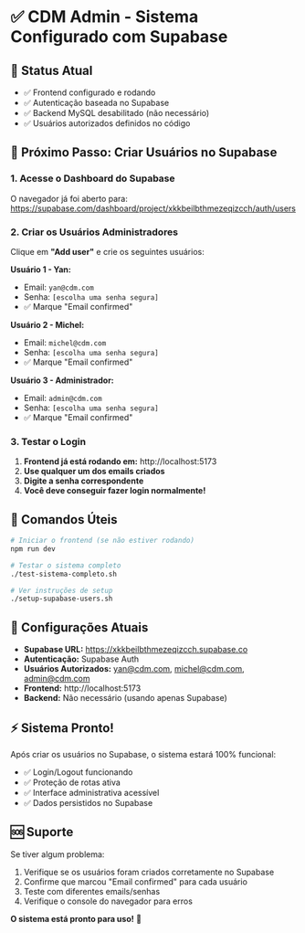 # ✅ CDM Admin - Sistema Configurado com Supabase

## 🎉 Status Atual

- ✅ Frontend configurado e rodando
- ✅ Autenticação baseada no Supabase
- ✅ Backend MySQL desabilitado (não necessário)
- ✅ Usuários autorizados definidos no código

## 👥 Próximo Passo: Criar Usuários no Supabase

### 1. Acesse o Dashboard do Supabase

O navegador já foi aberto para: https://supabase.com/dashboard/project/xkkbeilbthmezeqizcch/auth/users

### 2. Criar os Usuários Administradores

Clique em **"Add user"** e crie os seguintes usuários:

**Usuário 1 - Yan:**

- Email: `yan@cdm.com`
- Senha: `[escolha uma senha segura]`
- ✅ Marque "Email confirmed"

**Usuário 2 - Michel:**

- Email: `michel@cdm.com`
- Senha: `[escolha uma senha segura]`
- ✅ Marque "Email confirmed"

**Usuário 3 - Administrador:**

- Email: `admin@cdm.com`
- Senha: `[escolha uma senha segura]`
- ✅ Marque "Email confirmed"

### 3. Testar o Login

1. **Frontend já está rodando em:** http://localhost:5173
2. **Use qualquer um dos emails criados**
3. **Digite a senha correspondente**
4. **Você deve conseguir fazer login normalmente!**

## 🚀 Comandos Úteis

```bash
# Iniciar o frontend (se não estiver rodando)
npm run dev

# Testar o sistema completo
./test-sistema-completo.sh

# Ver instruções de setup
./setup-supabase-users.sh
```

## 🔧 Configurações Atuais

- **Supabase URL:** https://xkkbeilbthmezeqizcch.supabase.co
- **Autenticação:** Supabase Auth
- **Usuários Autorizados:** yan@cdm.com, michel@cdm.com, admin@cdm.com
- **Frontend:** http://localhost:5173
- **Backend:** Não necessário (usando apenas Supabase)

## ⚡ Sistema Pronto!

Após criar os usuários no Supabase, o sistema estará 100% funcional:

- ✅ Login/Logout funcionando
- ✅ Proteção de rotas ativa
- ✅ Interface administrativa acessível
- ✅ Dados persistidos no Supabase

## 🆘 Suporte

Se tiver algum problema:

1. Verifique se os usuários foram criados corretamente no Supabase
2. Confirme que marcou "Email confirmed" para cada usuário
3. Teste com diferentes emails/senhas
4. Verifique o console do navegador para erros

**O sistema está pronto para uso!** 🎉
